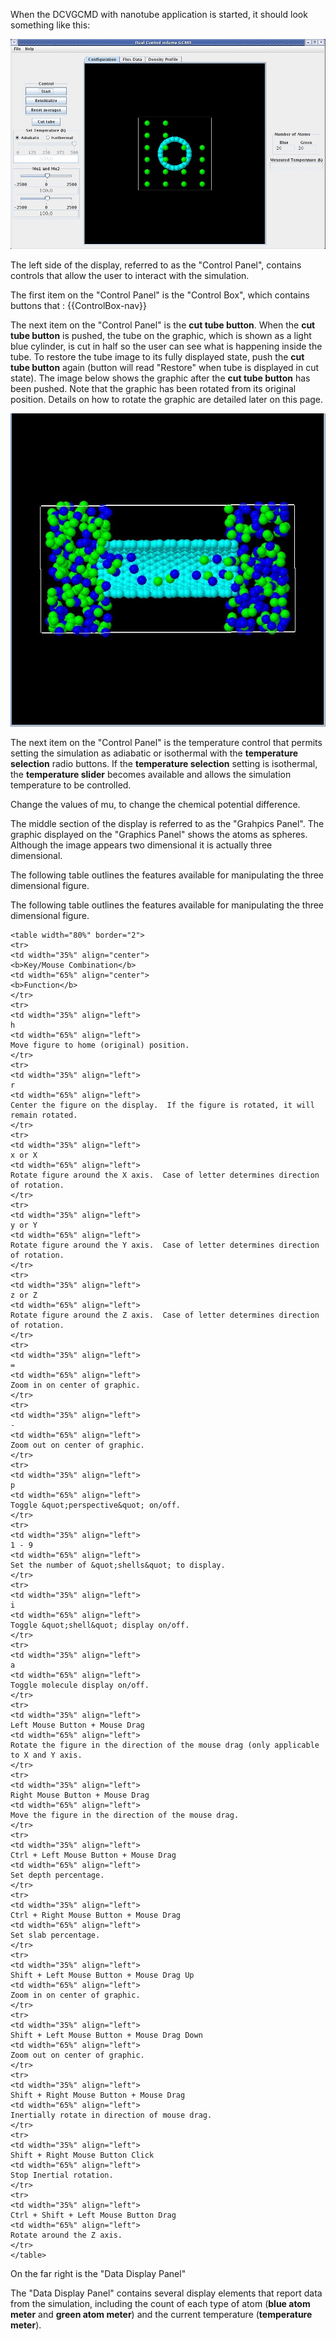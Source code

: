 

When the DCVGCMD with nanotube application is started, it should look something like this:



![](<./DCVGCMDNano DCVGCMD1.jpg>)



The left side of the display, referred to as the "Control Panel", contains controls that allow the user to interact with the simulation. 

The first item on the "Control Panel" is the "Control Box", which contains buttons that :
{{ControlBox-nav}}

The next item on the "Control Panel" is the **cut tube button**. When the **cut tube button** is pushed, the tube on the graphic, which is shown as a light blue cylinder, is cut in half so the user can see what is happening inside the tube. To restore the tube image to its fully displayed state, push the **cut tube button** again (button will read "Restore" when tube is displayed in cut state). The image below shows the graphic after the **cut tube button** has been pushed. Note that the graphic has been rotated from its original position. Details on how to rotate the graphic are detailed later on this page.



![](<./DCVGCMDNano DCVGCMD2.jpg>)



The next item on the "Control Panel" is the temperature control that permits setting the simulation as adiabatic or isothermal with the **temperature selection** radio buttons. If the **temperature selection** setting is isothermal, the **temperature slider** becomes available and allows the simulation temperature to be controlled.

Change the values of mu, to change the chemical potential difference.

The middle section of the display is referred to as the "Grahpics Panel". The graphic displayed on the "Graphics Panel" shows the atoms as spheres. Although the image appears two dimensional it is actually three dimensional.

The following table outlines the features available for manipulating the three dimensional figure.

The following table outlines the features available for manipulating the three dimensional figure.

```
<table width="80%" border="2">
<tr>
<td width="35%" align="center">
<b>Key/Mouse Combination</b>
<td width="65%" align="center">
<b>Function</b>
</tr>
<tr>
<td width="35%" align="left">
h
<td width="65%" align="left">
Move figure to home (original) position.
</tr>
<tr>
<td width="35%" align="left">
r
<td width="65%" align="left">
Center the figure on the display.  If the figure is rotated, it will remain rotated.
</tr>
<tr>
<td width="35%" align="left">
x or X
<td width="65%" align="left">
Rotate figure around the X axis.  Case of letter determines direction of rotation.
</tr>
<tr>
<td width="35%" align="left">
y or Y
<td width="65%" align="left">
Rotate figure around the Y axis.  Case of letter determines direction of rotation.
</tr>
<tr>
<td width="35%" align="left">
z or Z
<td width="65%" align="left">
Rotate figure around the Z axis.  Case of letter determines direction of rotation.
</tr>
<tr>
<td width="35%" align="left">
=
<td width="65%" align="left">
Zoom in on center of graphic.
</tr>
<tr>
<td width="35%" align="left">
-
<td width="65%" align="left">
Zoom out on center of graphic.
</tr>
<tr>
<td width="35%" align="left">
p
<td width="65%" align="left">
Toggle &quot;perspective&quot; on/off.
</tr>
<tr>
<td width="35%" align="left">
1 - 9
<td width="65%" align="left">
Set the number of &quot;shells&quot; to display.
</tr>
<tr>
<td width="35%" align="left">
i
<td width="65%" align="left">
Toggle &quot;shell&quot; display on/off.
</tr>
<tr>
<td width="35%" align="left">
a
<td width="65%" align="left">
Toggle molecule display on/off.
</tr>
<tr>
<td width="35%" align="left">
Left Mouse Button + Mouse Drag
<td width="65%" align="left">
Rotate the figure in the direction of the mouse drag (only applicable to X and Y axis.
</tr>
<tr>
<td width="35%" align="left">
Right Mouse Button + Mouse Drag
<td width="65%" align="left">
Move the figure in the direction of the mouse drag.
</tr>
<tr>
<td width="35%" align="left">
Ctrl + Left Mouse Button + Mouse Drag
<td width="65%" align="left">
Set depth percentage.
</tr>
<tr>
<td width="35%" align="left">
Ctrl + Right Mouse Button + Mouse Drag
<td width="65%" align="left">
Set slab percentage.
</tr>
<tr>
<td width="35%" align="left">
Shift + Left Mouse Button + Mouse Drag Up
<td width="65%" align="left">
Zoom in on center of graphic.
</tr>
<tr>
<td width="35%" align="left">
Shift + Left Mouse Button + Mouse Drag Down
<td width="65%" align="left">
Zoom out on center of graphic.
</tr>
<tr>
<td width="35%" align="left">
Shift + Right Mouse Button + Mouse Drag
<td width="65%" align="left">
Inertially rotate in direction of mouse drag.
</tr>
<tr>
<td width="35%" align="left">
Shift + Right Mouse Button Click
<td width="65%" align="left">
Stop Inertial rotation.
</tr>
<tr>
<td width="35%" align="left">
Ctrl + Shift + Left Mouse Button Drag
<td width="65%" align="left">
Rotate around the Z axis.
</tr>
</table>
```

On the far right is the "Data Display Panel" 

The "Data Display Panel" contains several display elements that report data from the simulation, including the count of each type of atom (**blue atom meter** and **green atom meter**) and the current temperature (**temperature meter**).